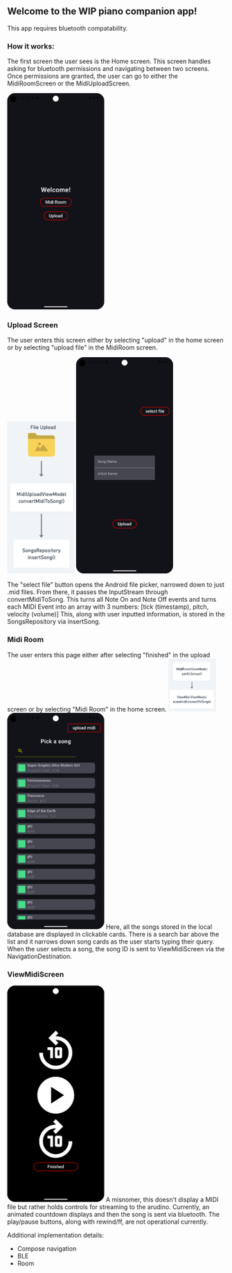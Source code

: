 ## Welcome to the WIP piano companion app!  
This app requires bluetooth compatability.  
### How it works:  
The first screen the user sees is the Home screen. This screen handles asking for bluetooth permissions and navigating between two screens. Once permissions are granted, the user can go to either the MidiRoomScreen or the MidiUploadScreen.

<img src="/HomeScreen.png" width="224" height="498">

### Upload Screen
The user enters this screen either by selecting "upload" in the home screen or by selecting "upload file" in the MidiRoom screen.

<img src="/selectFlow.png" width="155" height="350"> <img src="/MidiUploadScreen.png" width="224" height="498">

The "select file" button opens the Android file picker, narrowed down to just .mid files. 
From there, it passes the InputStream through convertMidiToSong. This turns all Note On and Note Off events and turns each MIDI Event into an array with 3 numbers: 
[tick (timestamp), pitch, velocity (volume)]
This, along with user inputted information, is stored in the SongsRepository via insertSong.

### Midi Room
The user enters this page either after selecting "finished" in the upload screen or by selecting "Midi Room" in the home screen.
<img src="/uploadFlow.png" width="110" height="122"><img src="/MidiRoomScreen.png" width="224" height="498">
Here, all the songs stored in the local database are displayed in clickable cards. There is a search bar above the list and it narrows down song cards as the user starts typing their query.
When the user selects a song, the song ID is sent to ViewMidiScreen via the NavigationDestination.

### ViewMidiScreen
<img src="/ViewMidiScreen.png" width="224" height="498">
A misnomer, this doesn't display a MIDI file but rather holds controls for streaming to the arudino. Currently, an animated countdown displays and then the song is sent via bluetooth. The play/pause buttons, along with rewind/ff, are not operational currently.


Additional implementation details:
- Compose navigation
- BLE
- Room





